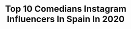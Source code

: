 ---
title: Top 10 Comedians Instagram Influencers In Spain In 2020
description: >-
  Find top comedians Instagram influencers in Spain in 2020. Most popular hashtags: #yomequedoencasa #barcelona #comediante #proximamente.
platform: Instagram
profiles:
  - username: "lloydgriffith"
    fullname: >-
      Lloyd Griffith
    location: "Spain"
    followers: 94966
    engagement: 232
    commentsToLikes: 0.036545
    id: ck5byjttopaaa0i11plqoczxd
    verified: true
    hashtags: "#paythepenalty, #chipcapchallenge, #strongertogether, #meat20"
  - username: "asaaribibang"
    fullname: >-
      Asaari Bibang Ngui
    location: "Spain"
    followers: 5152
    engagement: 752
    commentsToLikes: 0.073437
    id: ck5zkf2jfjd8c0i14x902khs9
    verified: false
    hashtags: "#re, #stopxenofobia, #blackbeauty, #losmicr"
  - username: "cosassquepasan"
    fullname: >-
      TODO ESTARÁ BIEN ♥️
    location: "Spain"
    followers: 111604
    engagement: 264
    commentsToLikes: 0.086783
    id: ck602xi6ijuza0i14qliilzv3
    verified: false
    hashtags: "#cosassquepasan, #extra, #escuchalostodos, #tertulias"
  - username: "txabifranquesa"
    fullname: >-
      Txabi Franquesa
    location: "Spain"
    followers: 15176
    engagement: 443
    commentsToLikes: 0.084026
    id: ck0vyu7fv5sre0i19m71copxm
    verified: false
    hashtags: "#bukkakepaquete, #bukkakepl, #lachavalada, #bukkakeacu"
  - username: "callelajeta_"
    fullname: >-
      Freddy Beltran 🐺
    location: "Spain"
    followers: 352370
    engagement: 117
    commentsToLikes: 0.023810
    id: ck14hx366cklt0i19hzamqpxf
    verified: true
    hashtags: "#estonoesficci, #quedateencasa, #picoyg, #felices"
  - username: "marifergarcia88"
    fullname: >-
      María Fernanda García
    location: "Spain"
    followers: 100838
    engagement: 112
    commentsToLikes: 0.036348
    id: ckap22c25x2qd0i78y59uxzji
    verified: true
    hashtags: "#comedy, #playa, #actresshot, #mejoractriz"
  - username: "manuelsilvah"
    fullname: >-
      ManuelSilvaH
    location: "Spain"
    followers: 353106
    engagement: 111
    commentsToLikes: 0.023825
    id: ck0vxcgxvy7u90i19o98s1r5k
    verified: false
    hashtags: "#noeraunac, #tbt, #chataingtv, #kuarent"
  - username: "elalexfdz"
    fullname: >-
      Alex Fernández
    location: "Spain"
    followers: 431592
    engagement: 659
    commentsToLikes: 0.005575
    id: ck1377mfka75z0i197m4z8gfo
    verified: true
    hashtags: "#mentalidadzarpazo, #elmejorcomediantedelmundo, #airmaxdayencasa, #airmaxday"
  - username: "ricardoelcomediante"
    fullname: >-
      Ricardo Mendoza Castillo
    location: "Spain"
    followers: 288202
    engagement: 480
    commentsToLikes: 0.020364
    id: ck5zufofb29rs0i14u9bzm8zn
    verified: false
    hashtags: "#mevoydelacasa, #felizcumplea, #patodoshay, #opulencia"
  - username: "diegomatteus"
    fullname: >-
      Diego Mateus
    location: "Spain"
    followers: 119723
    engagement: 152
    commentsToLikes: 0.034547
    id: ck5pwh95pmsgw0i112iordkub
    verified: true
    hashtags: "#chinomatics, #julitonomecuelgue, #tomatutomate"
---